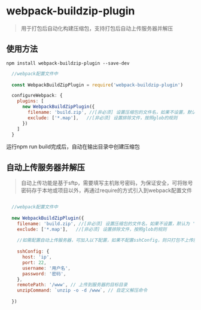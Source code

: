 # webpack-buildzip-plugin
> 用于打包后自动化构建压缩包，支持打包后自动上传服务器并解压

## 使用方法
```
npm install webpack-buildzip-plugin --save-dev
```
``` javascript
  //webpack配置文件中
   
  const WebpackBuildZipPlugin = require('webpack-buildzip-plugin')

  configureWebpack: {
    plugins: [
      new WebpackBuildZipPlugin({
        filename: 'build.zip', //[非必须] 设置压缩包的文件名，如果不设置，默认为 'output.zip'
        exclude: ['*.map'],   //[非必须] 设置排除文件，按照glob的规则
      })
    ]
  }
```
运行npm run build完成后，自动在输出目录中创建压缩包

## 自动上传服务器并解压
> 自动上传功能是基于sftp，需要填写主机账号密码，为保证安全，可将账号密码存于本地或项目以外，再通过require的方式引入到webpack配置文件

``` javascript

  //webpack配置文件中
  
  new WebpackBuildZipPlugin({
    filename: 'build.zip', //[非必须] 设置压缩包的文件名，如果不设置，默认为 'output.zip'
    exclude: ['*.map'],   //[非必须] 设置排除文件，按照glob的规则
    
    //如需配置自动上传服务器，可加入以下配置，如果不配置sshConfig，则只打包不上传服务器
    
    sshConfig: {
      host: 'ip',
      port: 22,
      username: '用户名',
      password: '密码',
    },
    remotePath: '/www', // 上传到服务器的目标目录
    unzipCommand: `unzip -o -d /www`, // 自定义解压命令
    
  })
```
